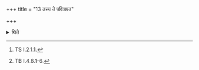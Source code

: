 +++
title = "13 तस्य ते पवित्रपत"

+++

<details><summary>थिते</summary>

13. and tasya te pavitrapate...[^1] and pavamānaḥ suvarjanaḥ...[^2]

[^1]: TS I.2.1.1.  

[^2]: TB I.4.8.1-6.
</details>
